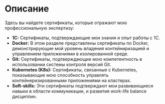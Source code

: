 # Описание
Здесь вы найдете сертификаты, которые отражают мою профессиональную экспертизу:

- **1С:** Сертификаты, подтверждающие мои знания и опыт работы с 1С. 
- **Docker:** В этом разделе представлены сертификаты по Docker, демонстрирующие мой уровень владения контейниризацией и управлением приложениями в изолированной среде.
- **Git:** Сертификаты, подтверждающие мою компетентность в использовании системы контроля версий Git.
- **Kubernetes (K8s):** Сертификаты, связанные с Kubernetes, показывающие мою способность управлять контейнеризированными приложениями на кластерах.
- **Soft-skills:** Эти сертификаты подтверждают мои развивающиеся навыки в области коммуникации, и развития work-life balance дисциплин.